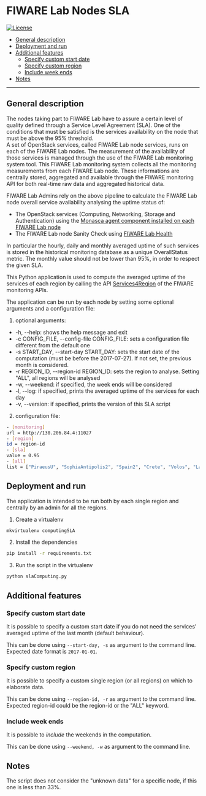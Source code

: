 # FIWARE Lab Nodes SLA

[![License](https://img.shields.io/badge/license-Apache%20License,%20Version%202.0-green.svg)](http://www.apache.org/licenses/LICENSE-2.0)

- [General description](#general-description)
- [Deployment and run](#deployment-and-run)
- [Additional features](#additional-features)
    - [Specify custom start date](#specify-custom-start-date)
    - [Specify custom region](#specify-custom-region)
    - [Include week ends](#include-week-ends)
- [Notes](#notes)

---

## General description

The nodes taking part to FIWARE Lab have to assure a certain level of quality 
defined through a Service Level Agreement (SLA). One of the conditions that 
must be satisfied is the services availability on the node that must be above 
the 95% threshold.  
A set of OpenStack services, called FIWARE Lab node services, runs on each of 
the FIWARE Lab nodes. The measurement of the availability of those services is 
managed through the use of the FIWARE Lab monitoring system tool. This FIWARE 
Lab monitoring system collects all the monitoring measurements from each FIWARE 
Lab node. These informations are centrally stored, aggregated and available 
through the FIWARE monitoring API for both real-time raw data and aggregated 
historical data.
  
FIWARE Lab Admins rely on the above pipeline to calculate the FIWARE Lab node 
overall service availability analysing the uptime status of: 

- The OpenStack services (Computing, Networking, Storage and Authentication) 
  using the [Monasca agent component installed on each FIWARE Lab 
  node](https://github.com/SmartInfrastructures/ceilometer-plugin-fiware#monasca-agent)
- The FIWARE Lab node Sanity Check using [FIWARE Lab 
  Health](https://fi-health.lab.fiware.org/)

In particular the hourly, daily and monthly averaged uptime of such services is 
stored in the historical monitoring database as a unique OverallStatus metric. 
The monthly value should not be lower than 95%, in order to respect the given 
SLA. 

This Python application is used to compute the averaged uptime of the services 
of each region by calling the API 
[Services4Region](https://federationmonitoring.docs.apiary.io/#reference/service/services4region)
of the FIWARE monitoring APIs.

The application can be run by each node by setting some optional arguments and 
a configuration file:

1) optional arguments:

- -h, --help: shows the help message and exit
- -c CONFIG_FILE, --config-file CONFIG_FILE: sets a configuration file 
  different from the default one
- -s START_DAY, --start-day START_DAY: sets the start date of the computation 
  (must be before the 2017-07-27). If not set, the previous month is considered.
- -r REGION_ID, --region-id REGION_ID: sets the region to analyse. Setting 
  "ALL", all regions will be analysed
- -w, --weekend: if specified, the week ends will be considered
- -l, --log: if specified, prints the averaged uptime of the services for each 
  day
- -v, --version: if specified, prints the version of this SLA script
2) configuration file:

```bash
- [monitoring]
url = http://130.206.84.4:11027
- [region]
id = region-id
- [sla]
value = 0.95
- [all]
list = ["PiraeusU", "SophiaAntipolis2", "Spain2", "Crete", "Volos", "Lannion4", "Budapest2", "Zurich2", "Brittany", "Vicenza", "Senegal", "Genoa", "Mexico"]
```

## Deployment and run

The application is intended to be run both by each single region and centrally 
by an admin for all the regions.

1) Create a virtualenv

```bash
mkvirtualenv computingSLA
```
2) Install the dependencies

```bash
pip install -r requirements.txt
```
3) Run the script in the virtualenv

```bash
python slaComputing.py
```

## Additional features

### Specify custom start date

It is possible to specify a custom start date if you do not need the services' 
averaged uptime of the last month (default behaviour). 

This can be done using `--start-day, -s` as argument to the command line. 
Expected date format is `2017-01-01`.

### Specify custom region

It is possible to specify a custom single region (or all regions) on which to 
elaborate data. 

This can be done using `--region-id, -r` as argument to the command line. 
Expected region-id could be the region-id or the "ALL" keyword.

### Include week ends

It is possible to *include* the weekends in the computation.

This can be done using `--weekend, -w` as argument to the command line.

## Notes

The script does not consider the "unknown data" for a specific node, if this 
one is less than 33%.